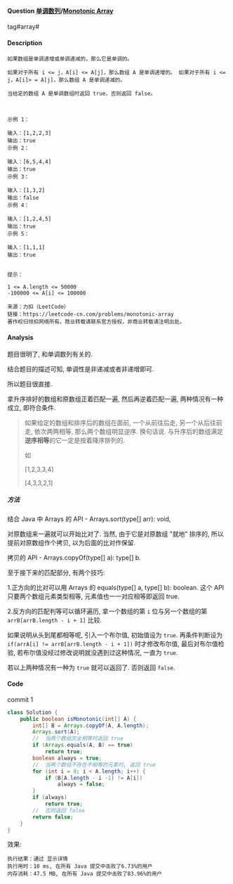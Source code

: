 #### Question [单调数列](https://leetcode-cn.com/problems/monotonic-array/)/[Monotonic Array](https://leetcode-cn.com/problems/monotonic-array/)

tag#array#



#### Description

```
如果数组是单调递增或单调递减的，那么它是单调的。

如果对于所有 i <= j，A[i] <= A[j]，那么数组 A 是单调递增的。 如果对于所有 i <= j，A[i]> = A[j]，那么数组 A 是单调递减的。

当给定的数组 A 是单调数组时返回 true，否则返回 false。

 

示例 1：

输入：[1,2,2,3]
输出：true
示例 2：

输入：[6,5,4,4]
输出：true
示例 3：

输入：[1,3,2]
输出：false
示例 4：

输入：[1,2,4,5]
输出：true
示例 5：

输入：[1,1,1]
输出：true
 

提示：

1 <= A.length <= 50000
-100000 <= A[i] <= 100000

来源：力扣（LeetCode）
链接：https://leetcode-cn.com/problems/monotonic-array
著作权归领扣网络所有。商业转载请联系官方授权，非商业转载请注明出处。
```



#### Analysis

题目很明了, 和单调数列有关的.

结合题目的描述可知, 单调性是非递减或者非递增即可.

所以题目很直接.

拿升序排好的数组和原数组正着匹配一遍, 然后再逆着匹配一遍, 两种情况有一种成立, 即符合条件.

> 如果给定的数组和排序后的数组在面前, 一个从前往后走, 另一个从后往前走, 依次两两相等, 那么两个数组明显逆序. 换句话说. 与升序后的数组满足**逆序相等**的它一定是按着降序排列的.
>
> 如
>
> [1,2,3,3,4]
>
> [4,3,3,2,1]



##### 方法

结合 Java 中 Arrays 的 API - Arrays.sort(type[] arr): void,

对原数组来一遍就可以开始比对了. 当然, 由于它是对原数组 "就地" 排序的, 所以提前对原数组作个拷贝, 以为后面的比对作保留.

拷贝的 API - Arrays.copyOf(type[] a): type[] b.

至于接下来的匹配部分, 有两个技巧:

1.正方向的比对可以用 Arrays 的 equals(type[] a, type[] b): boolean. 这个 API 只要两个数组元素类型相等, 元素值也一一对应相等即返回 true.

2.反方向的匹配判等可以循环遍历, 拿一个数组的第 `i` 位与另一个数组的第 `arrB[arrB.length - i + 1]` 比较.

如果说明从头到尾都相等呢, 引入一个布尔值, 初始值设为 `true`. 再条件判断设为 `if(arrA[i] != arrB[arrB.length - i + 1])` 时才修改布尔值, 最后对布尔值检验, 若布尔值没经过修改说明就没遇到过这种情况, 一直为 `true`.

若以上两种情况有一种为 `true` 就可以返回了. 否则返回 `false`.



#### Code

commit 1

```java
class Solution {
    public boolean isMonotonic(int[] A) {        
        int[] B = Arrays.copyOf(A, A.length);
        Arrays.sort(A);
        //  当两个数组完全相等时返回 true
        if (Arrays.equals(A, B) == true)
            return true;
        boolean always = true;
        //  当两个数组不存在不相等的元素时, 返回 true
        for (int i = 0; i < A.length; i++) {
            if (B[A.length - i -1] != A[i])
                always = false;
        }
        if (always)
            return true;
        //  否则返回 false
        return false;
    }
}
```



效果:

```
执行结果：通过 显示详情
执行用时：10 ms, 在所有 Java 提交中击败了6.73%的用户
内存消耗：47.5 MB, 在所有 Java 提交中击败了83.96%的用户
```






